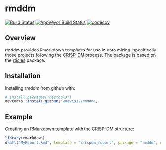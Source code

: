 
<!-- README.md is generated from README.Rmd. Please edit that file -->

# rmddm

[![Build
Status](https://travis-ci.org/wdavis12/rmddm.svg?branch=master)](https://travis-ci.org/wdavis12/rmddm)
[![AppVeyor Build
Status](https://ci.appveyor.com/api/projects/status/github/wdavis12/rmddm?branch=master&svg=true)](https://ci.appveyor.com/project/wdavis12/rmddm)
[![codecov](https://codecov.io/gh/wdavis12/rmddm/branch/master/graph/badge.svg)](https://codecov.io/gh/wdavis12/rmddm)

## Overview

rmddm provides Rmarkdown templates for use in data mining, specifically
those projects following the
[CRISP-DM](https://en.wikipedia.org/wiki/Cross-industry_standard_process_for_data_mining)
process. The package is based on the
[rticles](https://github.com/rstudio/rticles) package.

## Installation

Installing rmddm from github with:

``` r
# install.packages("devtools")
devtools::install_github("wdavis12/rmddm")
```

## Example

Creating an RMarkdown template with the CRISP-DM structure:

``` r
library(rmarkdown)
draft("MyReport.Rmd", template = "crispdm_report", package = "rmddm", edit=FALSE)
```
